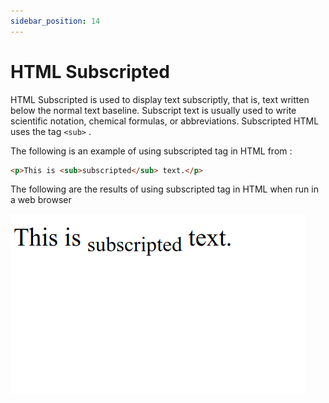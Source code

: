 ```yaml
---
sidebar_position: 14
---
```


# HTML Subscripted

HTML Subscripted is used to display text subscriptly, that is, text written below the normal text baseline. Subscript text is usually used to write scientific notation, chemical formulas, or abbreviations. Subscripted HTML uses the tag `<sub>` .

The following is an example of using subscripted tag in HTML from :

```html title="index.html"
<p>This is <sub>subscripted</sub> text.</p>
```

The following are the results of using subscripted tag in HTML when run in a web browser

![Docs Version Dropdown](./img/html-subscripted/html-subscripted.png)
